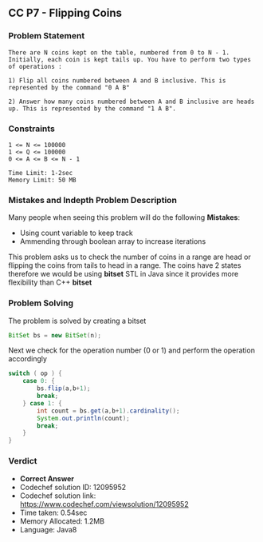 ## CC P7 - Flipping Coins

### Problem Statement

```
There are N coins kept on the table, numbered from 0 to N - 1. Initially, each coin is kept tails up. You have to perform two types of operations :

1) Flip all coins numbered between A and B inclusive. This is represented by the command "0 A B"

2) Answer how many coins numbered between A and B inclusive are heads up. This is represented by the command "1 A B".
```

### Constraints

```
1 <= N <= 100000
1 <= Q <= 100000
0 <= A <= B <= N - 1

Time Limit: 1-2sec
Memory Limit: 50 MB
```

### Mistakes and Indepth Problem Description

Many people when seeing this problem will do the following **Mistakes**: 

- Using count variable to keep track
- Ammending through boolean array to increase iterations

This problem asks us to check the number of coins in a range are head or flipping the coins from tails to head in a range. The coins have 2 states therefore we would be using **bitset** STL in Java since it provides more flexibility than C++ **bitset**

### Problem Solving

The problem is solved by creating a bitset

```Java
BitSet bs = new BitSet(n);
```

Next we check for the operation number (0 or 1) and perform the operation accordingly

```Java
switch ( op ) {
    case 0: {
        bs.flip(a,b+1);
        break;
    } case 1: {
        int count = bs.get(a,b+1).cardinality();
        System.out.println(count);
        break;
    }
}
```

### Verdict

- **Correct Answer**
- Codechef solution ID: 12095952
- Codechef solution link: https://www.codechef.com/viewsolution/12095952
- Time taken: 0.54sec
- Memory Allocated: 1.2MB
- Language: Java8
